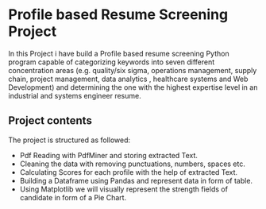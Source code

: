 # Profile based Resume Screening Project
 
  In this Project i have build a Profile based resume screening Python program capable of categorizing keywords into seven different concentration areas (e.g. quality/six   sigma, operations management, supply chain, project management, data analytics , healthcare systems and Web Development) and determining the one with the highest expertise level in an industrial and systems engineer resume. 
 
 ## Project contents
 
 The project is structured as followed:
 
 * Pdf Reading with PdfMiner and storing extracted Text.
 * Cleaning the data with removing punctuations, numbers, spaces etc.
 * Calculating Scores for each profile with the help of extracted Text.
 * Building a Dataframe using Pandas and represent data in form of table.
 * Using Matplotlib we will visually represent the strength fields of candidate in form of a Pie Chart.
 
 
